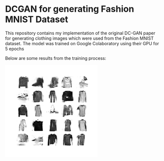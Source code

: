 # DCGAN for generating Fashion MNIST Dataset

This repository contains my implementation of the original DC-GAN paper for generating clothing
images which were used from the Fashion MNIST dataset. The model was trained on Google Colaboratory using their GPU for 5 epochs

Below are some results from the training process:
 
<img width="300" height="300" src="https://github.com/Terabyte17/DCGAN-for-Fashion-MNIST/blob/master/dcgan.gif"/>
